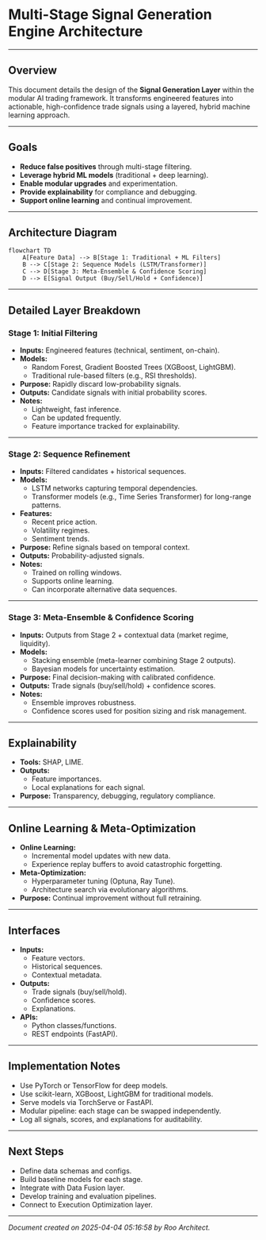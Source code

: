 # Multi-Stage Signal Generation Engine Architecture

---

## Overview

This document details the design of the **Signal Generation Layer** within the modular AI trading framework. It transforms engineered features into actionable, high-confidence trade signals using a layered, hybrid machine learning approach.

---

## Goals

- **Reduce false positives** through multi-stage filtering.
- **Leverage hybrid ML models** (traditional + deep learning).
- **Enable modular upgrades** and experimentation.
- **Provide explainability** for compliance and debugging.
- **Support online learning** and continual improvement.

---

## Architecture Diagram

```mermaid
flowchart TD
    A[Feature Data] --> B[Stage 1: Traditional + ML Filters]
    B --> C[Stage 2: Sequence Models (LSTM/Transformer)]
    C --> D[Stage 3: Meta-Ensemble & Confidence Scoring]
    D --> E[Signal Output (Buy/Sell/Hold + Confidence)]
```

---

## Detailed Layer Breakdown

### Stage 1: Initial Filtering

- **Inputs:** Engineered features (technical, sentiment, on-chain).
- **Models:**
  - Random Forest, Gradient Boosted Trees (XGBoost, LightGBM).
  - Traditional rule-based filters (e.g., RSI thresholds).
- **Purpose:** Rapidly discard low-probability signals.
- **Outputs:** Candidate signals with initial probability scores.
- **Notes:**
  - Lightweight, fast inference.
  - Can be updated frequently.
  - Feature importance tracked for explainability.

---

### Stage 2: Sequence Refinement

- **Inputs:** Filtered candidates + historical sequences.
- **Models:**
  - LSTM networks capturing temporal dependencies.
  - Transformer models (e.g., Time Series Transformer) for long-range patterns.
- **Features:**
  - Recent price action.
  - Volatility regimes.
  - Sentiment trends.
- **Purpose:** Refine signals based on temporal context.
- **Outputs:** Probability-adjusted signals.
- **Notes:**
  - Trained on rolling windows.
  - Supports online learning.
  - Can incorporate alternative data sequences.

---

### Stage 3: Meta-Ensemble & Confidence Scoring

- **Inputs:** Outputs from Stage 2 + contextual data (market regime, liquidity).
- **Models:**
  - Stacking ensemble (meta-learner combining Stage 2 outputs).
  - Bayesian models for uncertainty estimation.
- **Purpose:** Final decision-making with calibrated confidence.
- **Outputs:** Trade signals (buy/sell/hold) + confidence scores.
- **Notes:**
  - Ensemble improves robustness.
  - Confidence scores used for position sizing and risk management.

---

## Explainability

- **Tools:** SHAP, LIME.
- **Outputs:**
  - Feature importances.
  - Local explanations for each signal.
- **Purpose:** Transparency, debugging, regulatory compliance.

---

## Online Learning & Meta-Optimization

- **Online Learning:**
  - Incremental model updates with new data.
  - Experience replay buffers to avoid catastrophic forgetting.
- **Meta-Optimization:**
  - Hyperparameter tuning (Optuna, Ray Tune).
  - Architecture search via evolutionary algorithms.
- **Purpose:** Continual improvement without full retraining.

---

## Interfaces

- **Inputs:**
  - Feature vectors.
  - Historical sequences.
  - Contextual metadata.
- **Outputs:**
  - Trade signals (buy/sell/hold).
  - Confidence scores.
  - Explanations.
- **APIs:**
  - Python classes/functions.
  - REST endpoints (FastAPI).

---

## Implementation Notes

- Use PyTorch or TensorFlow for deep models.
- Use scikit-learn, XGBoost, LightGBM for traditional models.
- Serve models via TorchServe or FastAPI.
- Modular pipeline: each stage can be swapped independently.
- Log all signals, scores, and explanations for auditability.

---

## Next Steps

- Define data schemas and configs.
- Build baseline models for each stage.
- Integrate with Data Fusion layer.
- Develop training and evaluation pipelines.
- Connect to Execution Optimization layer.

---

*Document created on 2025-04-04 05:16:58 by Roo Architect.*